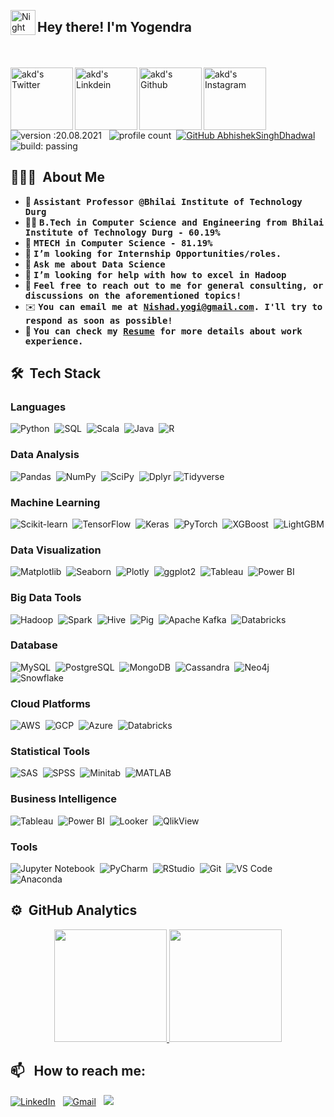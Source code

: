 

<img alt="Night Coding" src="./IMAGES/Hand%20Wave.gif" width='40' align="left"/><h2>Hey there! I'm Yogendra</h2>



<br><br>
<a href="https://x.com/SahaniAryan">
  <img align="left" alt="akd's Twitter" width="100px" src="https://img.shields.io/badge/Twitter-1DA1F2?style=for-the-badge&logo=Twitter&logoColor=white" />
</a>
<a href="https://www.linkedin.com/in/yogi17/">
  <img align="left" alt="akd's Linkdein" width="100px" src="https://img.shields.io/badge/Linkedin-0A66C2?style=for-the-badge&logo=Linkedin&logoColor=white" />
</a>
<a href="https://github.com/KingYogio/">
  <img align="left" alt="akd's Github" width="100px" src="https://img.shields.io/badge/Github-181717?style=for-the-badge&logo=Github&logoColor=white" />
</a>
<a href="https://www.instagram.com/yogi4u_1/">
  <img align="left" alt="akd's Instagram" width="100px" src="https://img.shields.io/badge/Instagram-E4405F?style=for-the-badge&logo=instagram&logoColor=white" />
</a>
<br><br>

![version :20.08.2021](https://img.shields.io/badge/version-20.08.2021-informational) &nbsp;
![profile count](https://komarev.com/ghpvc/?username=KingYogio&color=red)&nbsp;
[![GitHub AbhishekSinghDhadwal](https://img.shields.io/github/followers/KingYogio?label=follow&style=social)](https://github.com/KingYogio)&nbsp;
![build: passing](https://img.shields.io/badge/build-passing-success)

## 👨🏻‍💻 &nbsp;About Me

- 👷 <samp><b>Assistant Professor @Bhilai Institute of Technology Durg</b>
- 👨‍🎓 <samp><b>B.Tech in Computer Science and Engineering from Bhilai Institute of Technology Durg - 60.19%</b>
- 🔭 <samp><b>MTECH in Computer Science - 81.19%</b>
- 💼 <samp><b>I’m looking for **Internship** Opportunities/roles.</b>
- 💬 <samp><b>Ask me about Data Science</b>
- 🤔 <samp><b>I’m looking for help with how to excel in Hadoop</b>
- 💬 <samp><b>Feel free to reach out to me for general consulting, or discussions on the aforementioned topics!</b>
- ✉️ <samp><b>You can email me at Nishad.yogi@gmail.com. I'll try to respond as soon as possible!</b>
- 📄 <samp><b>You can check my [Resume](https://drive.google.com/file/d/1Ou9p1azVQBYRRVGZ5NRWpfuHN02S3JRt/view?usp=drive_link) for more details about work experience.</b>
</div>

## 🛠 &nbsp;Tech Stack

### Languages

![Python](https://img.shields.io/badge/-Python-05122A?style=flat&logo=python)&nbsp;
![SQL](https://img.shields.io/badge/-SQL-05122A?style=flat&logo=postgresql)&nbsp;
![Scala](https://img.shields.io/badge/-Scala-05122A?style=flat&logo=scala)&nbsp;
![Java](https://img.shields.io/badge/-Java-05122A?style=flat&logo=Java&logoColor=FFA518)&nbsp;
![R](https://img.shields.io/badge/-R-05122A?style=flat&logo=R)&nbsp;


### Data Analysis

![Pandas](https://img.shields.io/badge/pandas%20-%23150458.svg?&style=flat&logo=pandas&logoColor=white)&nbsp;
![NumPy](https://img.shields.io/badge/numpy%20-%23013243.svg?&style=flat&logo=numpy&logoColor=white)&nbsp;
![SciPy](https://img.shields.io/badge/SciPy-000?&logo=scipy)&nbsp;
![Dplyr](https://img.shields.io/badge/Dplyr-000?&logo=dplyr)
![Tidyverse](https://img.shields.io/badge/Tidyverse-000?&logo=tidyverse)


### Machine Learning

![Scikit-learn](https://img.shields.io/badge/scikit--learn-000?&logo=scikit-learn)&nbsp;
![TensorFlow](https://img.shields.io/badge/TensorFlow-000?&logo=tensorflow)&nbsp;
![Keras](https://img.shields.io/badge/Keras-000?&logo=keras)&nbsp;
![PyTorch](https://img.shields.io/badge/PyTorch-000?&logo=pytorch)&nbsp;
![XGBoost](https://img.shields.io/badge/XGBoost-000?&logo=xgboost)&nbsp;
![LightGBM](https://img.shields.io/badge/LightGBM-000?&logo=lightgbm)


### Data Visualization

![Matplotlib](https://img.shields.io/badge/Matplotlib-000?&logo=matplotlib)&nbsp;
![Seaborn](https://img.shields.io/badge/Seaborn-000?&logo=seaborn)&nbsp;
![Plotly](https://img.shields.io/badge/Plotly-000?&logo=plotly)&nbsp;
![ggplot2](https://img.shields.io/badge/ggplot2-000?&logo=ggplot2)&nbsp;
![Tableau](https://img.shields.io/badge/Tableau-000?&logo=tableau)&nbsp;
![Power BI](https://img.shields.io/badge/Power%20BI-000?&logo=power-bi)


### Big Data Tools

![Hadoop](https://img.shields.io/badge/Hadoop-000?&logo=apache-hadoop)&nbsp;
![Spark](https://img.shields.io/badge/Apache%20Spark-000?&logo=apache-spark)&nbsp;
![Hive](https://img.shields.io/badge/Hive-000?&logo=apache-hive)&nbsp;
![Pig](https://img.shields.io/badge/Pig-000?&logo=apache-pig)&nbsp;
![Apache Kafka](https://img.shields.io/badge/Apache%20Kafka-000?&logo=apache-kafka)&nbsp;
![Databricks](https://img.shields.io/badge/Databricks-000?&logo=databricks)


### Database

![MySQL](https://img.shields.io/badge/MySQL-000?&logo=mysql)&nbsp;
![PostgreSQL](https://img.shields.io/badge/PostgreSQL-000?&logo=postgresql)&nbsp;
![MongoDB](https://img.shields.io/badge/MongoDB-000?&logo=mongodb)&nbsp;
![Cassandra](https://img.shields.io/badge/Cassandra-000?&logo=apache-cassandra)&nbsp;
![Neo4j](https://img.shields.io/badge/Neo4j-000?&logo=neo4j)&nbsp;
![Snowflake](https://img.shields.io/badge/Snowflake-000?&logo=snowflake)


### Cloud Platforms

![AWS](https://img.shields.io/badge/AWS-000?&logo=amazon-aws)&nbsp;
![GCP](https://img.shields.io/badge/GCP-000?&logo=google-cloud)&nbsp;
![Azure](https://img.shields.io/badge/Azure-000?&logo=microsoft-azure)&nbsp;
![Databricks](https://img.shields.io/badge/Databricks-000?&logo=databricks)


### Statistical Tools

![SAS](https://img.shields.io/badge/SAS-000?&logo=sas)&nbsp;
![SPSS](https://img.shields.io/badge/SPSS-000?&logo=ibm)&nbsp;
![Minitab](https://img.shields.io/badge/Minitab-000?&logo=minitab)&nbsp;
![MATLAB](https://img.shields.io/badge/MATLAB-000?&logo=mathworks)


### Business Intelligence

![Tableau](https://img.shields.io/badge/Tableau-000?&logo=tableau)&nbsp;
![Power BI](https://img.shields.io/badge/Power%20BI-000?&logo=power-bi)&nbsp;
![Looker](https://img.shields.io/badge/Looker-000?&logo=looker)&nbsp;
![QlikView](https://img.shields.io/badge/QlikView-000?&logo=qlikview)


### Tools

![Jupyter Notebook](https://img.shields.io/badge/Jupyter%20Notebook-000?&logo=jupyter)&nbsp;
![PyCharm](https://img.shields.io/badge/PyCharm-000?&logo=pycharm)&nbsp;
![RStudio](https://img.shields.io/badge/RStudio-000?&logo=rstudio)&nbsp;
![Git](https://img.shields.io/badge/Git-000?&logo=git)&nbsp;
![VS Code](https://img.shields.io/badge/VS%20Code-000?&logo=visual-studio-code)&nbsp;
![Anaconda](https://img.shields.io/badge/Anaconda-000?&logo=anaconda)

## ⚙️ &nbsp;GitHub Analytics

<p align="center">
<a href="https://github.com/KingYogio/">
  <img height="180em" src="https://github-readme-stats-eight-theta.vercel.app/api?username=KingYogio&show_icons=true&theme=algolia&include_all_commits=true&count_private=true"/>
  <img height="180em" src="https://github-readme-stats-eight-theta.vercel.app/api/top-langs/?username=KingYogio&layout=compact&langs_count=8&theme=algolia"/>
</a>
</p>            


## 📫 &nbsp; How to reach me:


<a href="https://www.linkedin.com/in/yogi17/"><img alt="LinkedIn" src="https://img.shields.io/badge/linkedin%20-%230077B5.svg?&style=flat&logo=linkedin&logoColor=white"/></a> &nbsp;
<a href="mailto:Nishad.yogi@gmail.com"><img alt="Gmail" src="https://img.shields.io/badge/Gmail-D14836?style=flat&logo=gmail&logoColor=white" /></a> &nbsp;
<a href="https://www.instagram.com/yogi4u_1/"><img src="https://img.shields.io/badge/-@yogi4u_1-E4405F?style=flat&logo=Instagram&logoColor=white"/></a> &nbsp;


